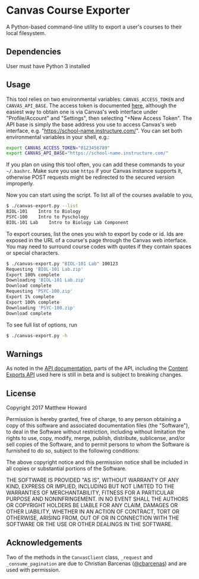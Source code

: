 # Canvas Course Exporter
A Python-based command-line utility to export a user's courses to their local filesystem.

## Dependencies
User must have Python 3 installed

## Usage
This tool relies on two environmental variables: `CANVAS_ACCESS_TOKEN` and
`CANVAS_API_BASE`. The access token is documented [here](https://canvas.instructure.com/doc/api/file.oauth.html#using-access-tokens), although the easiest way to obtain one is via Canvas's web interface under "Profile/Account" and "Settings", then selecting "+New Access Token". The API base is simply the base address you use to access Canvas's web interface, e.g. "https://school-name.instructure.com/". You can set both environmental variables in your shell, e.g.:
```sh
export CANVAS_ACCESS_TOKEN="0123456789"
export CANVAS_API_BASE="https://school-name.instructure.com/"
```

If you plan on using this tool often, you can add these commands to your `~/.bashrc`. Make sure you use `https` if your Canvas instance supports it, otherwise POST requests might be redirected to the secured version improperly.

Now you can start using the script. To list all of the courses available to you,
```sh
$ ./canvas-export.py --list
BIOL-101    Intro to Biology
PSYC-100    Intro to Pyschology
BIOL-101 Lab    Intro to Biology Lab Component
```

To export courses, list the ones you wish to export by code or id. Ids are exposed in the URL of a course's page through the Canvas web interface. You may need to surround course codes with quotes if they contain spaces or special characters.
```sh
$ ./canvas-export.py "BIOL-101 Lab" 100123
Requesting 'BIOL-101 Lab.zip'
Export 100% complete
Downloading 'BIOL-101 Lab.zip'
Download complete
Requesting 'PSYC-100.zip'
Export 1% complete
Export 100% complete
Downloading 'PSYC-100.zip'
Download complete
```

To see full list of options, run
```sh
$ ./canvas-export.py -h
```

## Warnings
As noted in the [API documentation](https://canvas.instructure.com/doc/api/), parts of the API, including the [Content Exports API](https://canvas.instructure.com/doc/api/content_exports.html#ContentExport) used here is still in beta and is subject to breaking changes.

## License
Copyright 2017 Matthew Howard

Permission is hereby granted, free of charge, to any person obtaining a copy of this software and associated documentation files (the "Software"), to deal in the Software without restriction, including without limitation the rights to use, copy, modify, merge, publish, distribute, sublicense, and/or sell copies of the Software, and to permit persons to whom the Software is furnished to do so, subject to the following conditions:

The above copyright notice and this permission notice shall be included in all copies or substantial portions of the Software.

THE SOFTWARE IS PROVIDED "AS IS", WITHOUT WARRANTY OF ANY KIND, EXPRESS OR IMPLIED, INCLUDING BUT NOT LIMITED TO THE WARRANTIES OF MERCHANTABILITY, FITNESS FOR A PARTICULAR PURPOSE AND NONINFRINGEMENT. IN NO EVENT SHALL THE AUTHORS OR COPYRIGHT HOLDERS BE LIABLE FOR ANY CLAIM, DAMAGES OR OTHER LIABILITY, WHETHER IN AN ACTION OF CONTRACT, TORT OR OTHERWISE, ARISING FROM, OUT OF OR IN CONNECTION WITH THE SOFTWARE OR THE USE OR OTHER DEALINGS IN THE SOFTWARE.

## Acknowledgements
Two of the methods in the `CanvasClient` class, `_request` and `_consume_pagination` are due to Christian Barcenas ([@cbarcenas](https://github.com/cbarcenas)) and are used with permission.